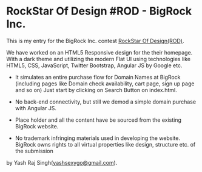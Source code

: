 RockStar Of Design #ROD - BigRock Inc.
======================================

This is my entry for the BigRock Inc. contest <a href="http://www.rockstarofdesign.net/">RockStar Of Design(ROD)</a>.

We have worked on an HTML5 Responsive design for the their homepage. With a dark theme and utilizing the modern Flat UI
using technologies like HTML5, CSS, JavaScript, Twitter Bootstrap, Angular JS by Google etc.

- It simulates an entire purchase flow for Domain Names at BigRock 
  (including pages like Domain check availability, cart page, sign up page and so on)
  Just start by clicking on Search Button on index.html.
  
- No back-end connectivity, but still we demod a simple domain purchase with Angular JS.

- Place holder and all the content have be sourced from the existing BigRock website.

- No trademark infringing materials used in developing the website.
  BigRock owns rights to all virtual properties like design, structure etc. of the submission


by Yash Raj Singh(yashsexygo@gmail.com).
